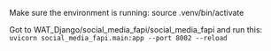 Make sure the environment is running:
source .venv/bin/activate

Got to WAT_Django/social_media_fapi/social_media_fapi and run this:
`uvicorn social_media_fapi.main:app --port 8002 --reload`
